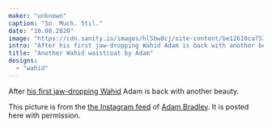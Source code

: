 ```yaml
---
maker: "unknown"
caption: "So. Much. Stil."
date: "10.08.2020"
image: "https://cdn.sanity.io/images/hl5bw8cj/site-content/be12610ca753f520a5ddebc6f034358551d9939c-1080x1349.jpg"
intro: "After his first jaw-dropping Wahid Adam is back with another beauty."
title: "Another Wahid waistcoat by Adam"
designs:
  - "wahid"
---
```



After [his first jaw-dropping Wahid](/showcase/wahid-by-adam/) Adam is back with another beauty.

<Note>

This picture is from the [the Instagram feed](https://www.instagram.com/p/CDPh9MbhWuH/) of [Adam Bradley](https://www.instagram.com/grandmarquess/). 
It is posted here with permission.

</Note>

